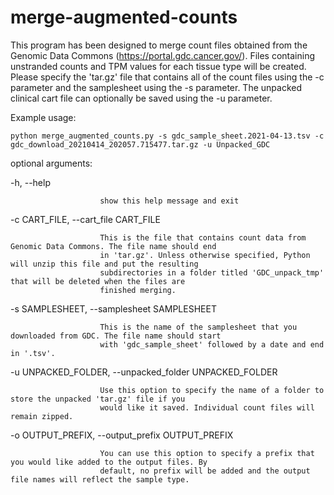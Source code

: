 # merge-augmented-counts

This program has been designed to merge count files obtained from the Genomic Data Commons
(https://portal.gdc.cancer.gov/). Files containing unstranded counts and TPM values for each
tissue type will be created. Please specify the 'tar.gz' file that contains all of the
count files using the -c parameter and the samplesheet using the -s parameter. The unpacked
clinical cart file can optionally be saved using the -u parameter.

Example usage:
```
python merge_augmented_counts.py -s gdc_sample_sheet.2021-04-13.tsv -c gdc_download_20210414_202057.715477.tar.gz -u Unpacked_GDC
```

optional arguments:

  -h, --help

                        show this help message and exit

  -c CART_FILE, --cart_file CART_FILE

                        This is the file that contains count data from Genomic Data Commons. The file name should end
                        in 'tar.gz'. Unless otherwise specified, Python will unzip this file and put the resulting
                        subdirectories in a folder titled 'GDC_unpack_tmp' that will be deleted when the files are
                        finished merging.

  -s SAMPLESHEET, --samplesheet SAMPLESHEET

                        This is the name of the samplesheet that you downloaded from GDC. The file name should start
                        with 'gdc_sample_sheet' followed by a date and end in '.tsv'.

  -u UNPACKED_FOLDER, --unpacked_folder UNPACKED_FOLDER

                        Use this option to specify the name of a folder to store the unpacked 'tar.gz' file if you
                        would like it saved. Individual count files will remain zipped.

  -o OUTPUT_PREFIX, --output_prefix OUTPUT_PREFIX

                        You can use this option to specify a prefix that you would like added to the output files. By
                        default, no prefix will be added and the output file names will reflect the sample type.
